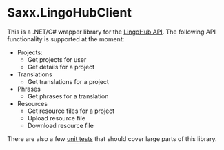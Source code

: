 Saxx.LingoHubClient
===================

This is a .NET/C# wrapper library for the [LingoHub API](http://docs.lingohub.com/developers/api/). The following API functionality is supported at the moment:

* Projects:
  * Get projects for user
  * Get details for a project
* Translations
  * Get translations for a project
* Phrases
  * Get phrases for a translation
* Resources
  * Get resource files for a project
  * Upload resource file
  * Download resource file

There are also a few [unit tests](../Saxx.LingoHubClient.Tests/README.md) that should cover large parts of this library.
